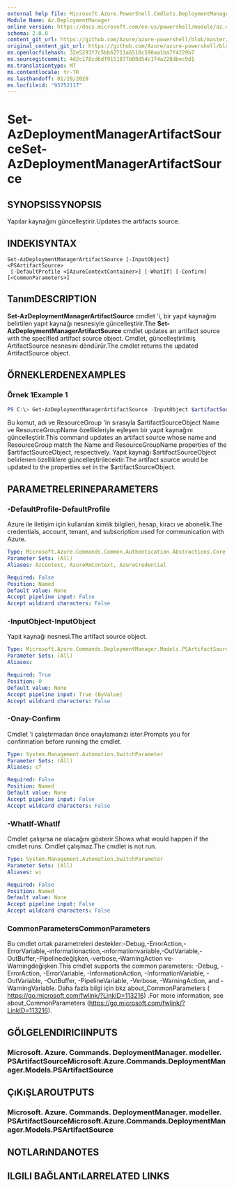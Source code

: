 ```yaml
---
external help file: Microsoft.Azure.PowerShell.Cmdlets.DeploymentManager.dll-Help.xml
Module Name: Az.DeploymentManager
online version: https://docs.microsoft.com/en-us/powershell/module/az.deploymentmanager/set-azdeploymentmanagerartifactsource
schema: 2.0.0
content_git_url: https://github.com/Azure/azure-powershell/blob/master/src/DeploymentManager/DeploymentManager/help/Set-AzDeploymentManagerArtifactSource.md
original_content_git_url: https://github.com/Azure/azure-powershell/blob/master/src/DeploymentManager/DeploymentManager/help/Set-AzDeploymentManagerArtifactSource.md
ms.openlocfilehash: 32e5293f7c5bb62711a6510c590aa1ba7f4229b7
ms.sourcegitcommit: 4d2c178cd6df9151877b08d54c1f4a228dbec9d1
ms.translationtype: MT
ms.contentlocale: tr-TR
ms.lasthandoff: 01/29/2020
ms.locfileid: "93752117"
---
```

# <span data-ttu-id="15e60-101">Set-AzDeploymentManagerArtifactSource</span><span class="sxs-lookup"><span data-stu-id="15e60-101">Set-AzDeploymentManagerArtifactSource</span></span>

## <span data-ttu-id="15e60-102">SYNOPSIS</span><span class="sxs-lookup"><span data-stu-id="15e60-102">SYNOPSIS</span></span>
<span data-ttu-id="15e60-103">Yapılar kaynağını güncelleştirir.</span><span class="sxs-lookup"><span data-stu-id="15e60-103">Updates the artifacts source.</span></span>

## <span data-ttu-id="15e60-104">INDEKI</span><span class="sxs-lookup"><span data-stu-id="15e60-104">SYNTAX</span></span>

```
Set-AzDeploymentManagerArtifactSource [-InputObject] <PSArtifactSource>
 [-DefaultProfile <IAzureContextContainer>] [-WhatIf] [-Confirm] [<CommonParameters>]
```

## <span data-ttu-id="15e60-105">Tanım</span><span class="sxs-lookup"><span data-stu-id="15e60-105">DESCRIPTION</span></span>
<span data-ttu-id="15e60-106">**Set-AzDeploymentManagerArtifactSource** cmdlet 'i, bir yapıt kaynağını belirtilen yapıt kaynağı nesnesiyle güncelleştirir.</span><span class="sxs-lookup"><span data-stu-id="15e60-106">The **Set-AzDeploymentManagerArtifactSource** cmdlet updates an artifact source with the specified artifact source object.</span></span>
<span data-ttu-id="15e60-107">Cmdlet, güncelleştirilmiş ArtifactSource nesnesini döndürür.</span><span class="sxs-lookup"><span data-stu-id="15e60-107">The cmdlet returns the updated ArtifactSource object.</span></span>

## <span data-ttu-id="15e60-108">ÖRNEKLERDEN</span><span class="sxs-lookup"><span data-stu-id="15e60-108">EXAMPLES</span></span>

### <span data-ttu-id="15e60-109">Örnek 1</span><span class="sxs-lookup"><span data-stu-id="15e60-109">Example 1</span></span>
```powershell
PS C:\> Get-AzDeploymentManagerArtifactSource -InputObject $artifactSourceObject
```

<span data-ttu-id="15e60-110">Bu komut, adı ve ResourceGroup 'in sırasıyla $artifactSourceObject Name ve ResourceGroupName özellikleriyle eşleşen bir yapıt kaynağını güncelleştirir.</span><span class="sxs-lookup"><span data-stu-id="15e60-110">This command updates an artifact source whose name and ResourceGroup match the Name and ResourceGroupName properties of the $artifactSourceObject, respectively.</span></span>
<span data-ttu-id="15e60-111">Yapıt kaynağı $artifactSourceObject belirlenen özelliklere güncelleştirilecektir.</span><span class="sxs-lookup"><span data-stu-id="15e60-111">The artifact source would be updated to the properties set in the $artifactSourceObject.</span></span>

## <span data-ttu-id="15e60-112">PARAMETRELERINE</span><span class="sxs-lookup"><span data-stu-id="15e60-112">PARAMETERS</span></span>

### <span data-ttu-id="15e60-113">-DefaultProfile</span><span class="sxs-lookup"><span data-stu-id="15e60-113">-DefaultProfile</span></span>
<span data-ttu-id="15e60-114">Azure ile iletişim için kullanılan kimlik bilgileri, hesap, kiracı ve abonelik.</span><span class="sxs-lookup"><span data-stu-id="15e60-114">The credentials, account, tenant, and subscription used for communication with Azure.</span></span>

```yaml
Type: Microsoft.Azure.Commands.Common.Authentication.Abstractions.Core.IAzureContextContainer
Parameter Sets: (All)
Aliases: AzContext, AzureRmContext, AzureCredential

Required: False
Position: Named
Default value: None
Accept pipeline input: False
Accept wildcard characters: False
```

### <span data-ttu-id="15e60-115">-InputObject</span><span class="sxs-lookup"><span data-stu-id="15e60-115">-InputObject</span></span>
<span data-ttu-id="15e60-116">Yapıt kaynağı nesnesi.</span><span class="sxs-lookup"><span data-stu-id="15e60-116">The artifact source object.</span></span>

```yaml
Type: Microsoft.Azure.Commands.DeploymentManager.Models.PSArtifactSource
Parameter Sets: (All)
Aliases:

Required: True
Position: 0
Default value: None
Accept pipeline input: True (ByValue)
Accept wildcard characters: False
```

### <span data-ttu-id="15e60-117">-Onay</span><span class="sxs-lookup"><span data-stu-id="15e60-117">-Confirm</span></span>
<span data-ttu-id="15e60-118">Cmdlet 'i çalıştırmadan önce onaylamanızı ister.</span><span class="sxs-lookup"><span data-stu-id="15e60-118">Prompts you for confirmation before running the cmdlet.</span></span>

```yaml
Type: System.Management.Automation.SwitchParameter
Parameter Sets: (All)
Aliases: cf

Required: False
Position: Named
Default value: None
Accept pipeline input: False
Accept wildcard characters: False
```

### <span data-ttu-id="15e60-119">-WhatIf</span><span class="sxs-lookup"><span data-stu-id="15e60-119">-WhatIf</span></span>
<span data-ttu-id="15e60-120">Cmdlet çalışırsa ne olacağını gösterir.</span><span class="sxs-lookup"><span data-stu-id="15e60-120">Shows what would happen if the cmdlet runs.</span></span>
<span data-ttu-id="15e60-121">Cmdlet çalışmaz.</span><span class="sxs-lookup"><span data-stu-id="15e60-121">The cmdlet is not run.</span></span>

```yaml
Type: System.Management.Automation.SwitchParameter
Parameter Sets: (All)
Aliases: wi

Required: False
Position: Named
Default value: None
Accept pipeline input: False
Accept wildcard characters: False
```

### <span data-ttu-id="15e60-122">CommonParameters</span><span class="sxs-lookup"><span data-stu-id="15e60-122">CommonParameters</span></span>
<span data-ttu-id="15e60-123">Bu cmdlet ortak parametreleri destekler:-Debug,-ErrorAction,-ErrorVariable,-ınformationaction,-ınformationvariable,-OutVariable,-OutBuffer,-Pipelinedeğişken,-verbose,-WarningAction ve-Warningdeğişken.</span><span class="sxs-lookup"><span data-stu-id="15e60-123">This cmdlet supports the common parameters: -Debug, -ErrorAction, -ErrorVariable, -InformationAction, -InformationVariable, -OutVariable, -OutBuffer, -PipelineVariable, -Verbose, -WarningAction, and -WarningVariable.</span></span> <span data-ttu-id="15e60-124">Daha fazla bilgi için bkz about_CommonParameters ( https://go.microsoft.com/fwlink/?LinkID=113216) .</span><span class="sxs-lookup"><span data-stu-id="15e60-124">For more information, see about_CommonParameters (https://go.microsoft.com/fwlink/?LinkID=113216).</span></span>

## <span data-ttu-id="15e60-125">GÖLGELENDIRICI</span><span class="sxs-lookup"><span data-stu-id="15e60-125">INPUTS</span></span>

### <span data-ttu-id="15e60-126">Microsoft. Azure. Commands. DeploymentManager. modeller. PSArtifactSource</span><span class="sxs-lookup"><span data-stu-id="15e60-126">Microsoft.Azure.Commands.DeploymentManager.Models.PSArtifactSource</span></span>

## <span data-ttu-id="15e60-127">ÇıKıŞLAR</span><span class="sxs-lookup"><span data-stu-id="15e60-127">OUTPUTS</span></span>

### <span data-ttu-id="15e60-128">Microsoft. Azure. Commands. DeploymentManager. modeller. PSArtifactSource</span><span class="sxs-lookup"><span data-stu-id="15e60-128">Microsoft.Azure.Commands.DeploymentManager.Models.PSArtifactSource</span></span>

## <span data-ttu-id="15e60-129">NOTLARıNDA</span><span class="sxs-lookup"><span data-stu-id="15e60-129">NOTES</span></span>

## <span data-ttu-id="15e60-130">ILGILI BAĞLANTıLAR</span><span class="sxs-lookup"><span data-stu-id="15e60-130">RELATED LINKS</span></span>
